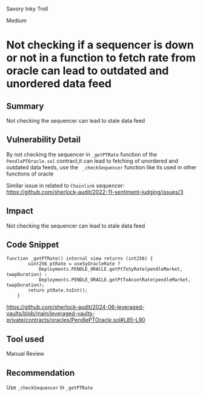 Savory Inky Troll

Medium

# Not checking  if a sequencer is  down or not in  a function to fetch rate from oracle can lead to outdated  and unordered data feed

## Summary
Not checking the sequencer can lead to stale data feed

## Vulnerability Detail
By not checking the  sequencer in `_getPTRate` function of the `PendlePTOracle.sol` contract,it can lead to fetching of unordered and outdated data feeds, use the ` _checkSequencer` function like its used in other functions of oracle

Similar issue in related to `Chainlink` sequencer:
https://github.com/sherlock-audit/2022-11-sentiment-judging/issues/3

## Impact
Not checking the sequencer can lead to stale data feed

## Code Snippet
```solidity
function _getPTRate() internal view returns (int256) {
        uint256 ptRate = useSyOracleRate ?
            Deployments.PENDLE_ORACLE.getPtToSyRate(pendleMarket, twapDuration) :
            Deployments.PENDLE_ORACLE.getPtToAssetRate(pendleMarket, twapDuration); 
        return ptRate.toInt();
    }
```
https://github.com/sherlock-audit/2024-06-leveraged-vaults/blob/main/leveraged-vaults-private/contracts/oracles/PendlePTOracle.sol#L85-L90


## Tool used

Manual Review

## Recommendation
Use `_checkSequencer`  in `_getPTRate` 
